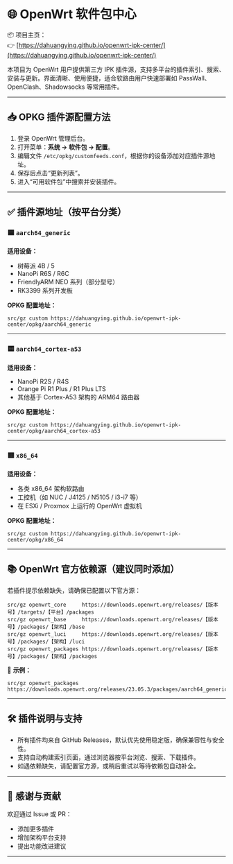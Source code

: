# 🌐 OpenWrt 软件包中心

📦 项目主页：  
👉 [https://dahuangying.github.io/openwrt-ipk-center/](https://dahuangying.github.io/openwrt-ipk-center/)

本项目为 OpenWrt 用户提供第三方 IPK 插件源，支持多平台的插件索引、搜索、安装与更新。界面清晰、使用便捷，适合软路由用户快速部署如 PassWall、OpenClash、Shadowsocks 等常用插件。

---

## 📥 OPKG 插件源配置方法

1. 登录 OpenWrt 管理后台。
2. 打开菜单：**系统 → 软件包 → 配置**。
3. 编辑文件 `/etc/opkg/customfeeds.conf`，根据你的设备添加对应插件源地址。
4. 保存后点击“更新列表”。
5. 进入“可用软件包”中搜索并安装插件。

---

## ✅ 插件源地址（按平台分类）

### 🟦 `aarch64_generic`

**适用设备：**
- 树莓派 4B / 5
- NanoPi R6S / R6C
- FriendlyARM NEO 系列（部分型号）
- RK3399 系列开发板

**OPKG 配置地址：**
```shell
src/gz custom https://dahuangying.github.io/openwrt-ipk-center/opkg/aarch64_generic
```

---

### 🟨 `aarch64_cortex-a53`

**适用设备：**
- NanoPi R2S / R4S
- Orange Pi R1 Plus / R1 Plus LTS
- 其他基于 Cortex-A53 架构的 ARM64 路由器

**OPKG 配置地址：**
```shell
src/gz custom https://dahuangying.github.io/openwrt-ipk-center/opkg/aarch64_cortex-a53
```

---

### 🟥 `x86_64`

**适用设备：**
- 各类 x86_64 架构软路由
- 工控机（如 NUC / J4125 / N5105 / i3-i7 等）
- 在 ESXi / Proxmox 上运行的 OpenWrt 虚拟机

**OPKG 配置地址：**
```shell
src/gz custom https://dahuangying.github.io/openwrt-ipk-center/opkg/x86_64
```

---

## 📚 OpenWrt 官方依赖源（建议同时添加）

若插件提示依赖缺失，请确保已配置以下官方源：

```shell
src/gz openwrt_core     https://downloads.openwrt.org/releases/【版本号】/targets/【平台】/packages
src/gz openwrt_base     https://downloads.openwrt.org/releases/【版本号】/packages/【架构】/base
src/gz openwrt_luci     https://downloads.openwrt.org/releases/【版本号】/packages/【架构】/luci
src/gz openwrt_packages https://downloads.openwrt.org/releases/【版本号】/packages/【架构】/packages
```

🔧 **示例：**
```shell
src/gz openwrt_packages https://downloads.openwrt.org/releases/23.05.3/packages/aarch64_generic/packages
```

---

## 🛠 插件说明与支持

- 所有插件均来自 GitHub Releases，默认优先使用稳定版，确保兼容性与安全性。
- 支持自动构建索引页面，通过浏览器按平台浏览、搜索、下载插件。
- 如遇依赖缺失，请配置官方源，或稍后重试以等待依赖包自动补全。

---

## 🤝 感谢与贡献

欢迎通过 Issue 或 PR：
- 添加更多插件
- 增加架构平台支持
- 提出功能改进建议

---

